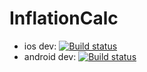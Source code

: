 # InflationCalc

* ios dev: [![Build status](https://build.appcenter.ms/v0.1/apps/b06c54d9-5970-4027-8fdb-8d553869a6be/branches/dev/badge)](https://appcenter.ms)
* android dev: [![Build status](https://build.appcenter.ms/v0.1/apps/69ea6e77-d729-4efe-8286-fbcea94107be/branches/dev/badge)](https://appcenter.ms)
